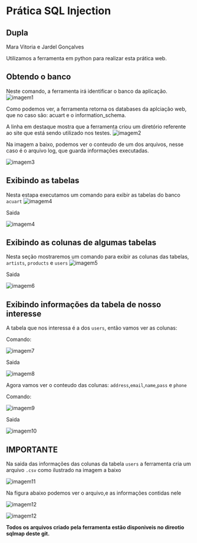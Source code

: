 # Prática SQL Injection

## Dupla
Mara Vitoria e Jardel Gonçalves

Utilizamos a ferramenta em python para realizar esta prática web.


## Obtendo o banco
Neste comando, a ferramenta irá identificar o banco da aplicação.
![imagem1](https://github.com/JardelGoncalves/SegurancaDaInformacao/blob/master/Pratica01/Imagens/01.png)

Como podemos ver, a ferramenta retorna os databases da aplciação web, que no caso são: acuart e o information_schema.

A linha em destaque mostra que a ferramenta criou um diretório referente ao site que está sendo utilizado nos testes.
![imagem2](https://github.com/JardelGoncalves/SegurancaDaInformacao/blob/master/Pratica01/Imagens/02.png)

Na imagem a baixo, podemos ver o conteudo de um dos arquivos, nesse caso é o arquivo log, que guarda informações executadas.

![imagem3](https://github.com/JardelGoncalves/SegurancaDaInformacao/blob/master/Pratica01/Imagens/03.png)

## Exibindo as tabelas
Nesta estapa executamos um comando para exibir as tabelas do banco `acuart`
![imagem4](https://github.com/JardelGoncalves/SegurancaDaInformacao/blob/master/Pratica01/Imagens/04.png)

Saida

![imagem4](https://github.com/JardelGoncalves/SegurancaDaInformacao/blob/master/Pratica01/Imagens/05.png)

## Exibindo as colunas de algumas tabelas
Nesta seção mostraremos um comando para exibir as colunas das tabelas, `artists`, `products` e `users`
![imagem5](https://github.com/JardelGoncalves/SegurancaDaInformacao/blob/master/Pratica01/Imagens/16.png)

Saida

![imagem6](https://github.com/JardelGoncalves/SegurancaDaInformacao/blob/master/Pratica01/Imagens/17.png)

## Exibindo informações da tabela de nosso interesse
A tabela que nos interessa é a dos `users`, então vamos ver as colunas:

Comando:

![imagem7](https://github.com/JardelGoncalves/SegurancaDaInformacao/blob/master/Pratica01/Imagens/10.png)

Saida

![imagem8](https://github.com/JardelGoncalves/SegurancaDaInformacao/blob/master/Pratica01/Imagens/11.png)

Agora vamos ver o conteudo das colunas: `address`,`email`,`name`,`pass` e `phone`

Comando:

![imagem9](https://github.com/JardelGoncalves/SegurancaDaInformacao/blob/master/Pratica01/Imagens/12.png)

Saida

![imagem10](https://github.com/JardelGoncalves/SegurancaDaInformacao/blob/master/Pratica01/Imagens/13.png)

## IMPORTANTE
Na saida das informações das colunas da tabela `users` a ferramenta cria um arquivo `.csv` como ilustrado na imagem a baixo

![imagem11](https://github.com/JardelGoncalves/SegurancaDaInformacao/blob/master/Pratica01/Imagens/14.png)

Na figura abaixo podemos ver o arquivo,e as informações contidas nele

![imagem12](https://github.com/JardelGoncalves/SegurancaDaInformacao/blob/master/Pratica01/Imagens/15.png)

![imagem12](https://github.com/JardelGoncalves/SegurancaDaInformacao/blob/master/Pratica01/Imagens/granfinaly.png)


**Todos os arquivos criado pela ferramenta estão disponiveis no direotio sqlmap deste git.**
